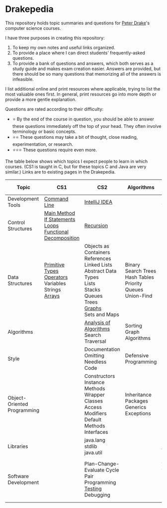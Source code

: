 # Drakepedia
This repository holds topic summaries and questions for [Peter Drake](https://sites.google.com/a/lclark.edu/drake/)'s
computer science courses.

I have three purposes in creating this repository:
1. To keep my own notes and useful links organized.
1. To provide a place where I can direct students' frequently-asked questions.
1. To provide a bank of questions and answers, which both serves as a study guide and makes exam creation easier. Answers are
provided, but there should be so many questions that memorizing all of the answers is infeasible.

I list additional online and print resources where applicable, trying to list the most valuable ones first. In general, print
resources go into more depth or provide a more gentle explanation.

Questions are rated according to their difficulty:
- :star: By the end of the course in question, you should be able to answer these questions immediately off the top of your
head. They often involve terminology or basic concepts.
- :star::star: These questions may take a bit of thought, close reading, experimentation, or research.
- :star::star::star: These questions require even more.

The table below shows which topics I expect people to learn in which courses. (CS1 is taught in C, but for these topics C and Java are very similar.) Links are to existing pages in the Drakepedia.

Topic | CS1 | CS2 | Algorithms | Software Development
-|-|-|-|-
Development Tools | [Command Line](development_tools/command_line.md) | [IntelliJ IDEA](development_tools/intellij_idea.md)| | [Git](development_tools/git.md)
Control<br>Structures | [Main Method](control_structures/main_method.md)<br>[If Statements](control_structures/if_else.md)<br>[Loops](control_structures/loops.md)<br>[Functional Decomposition](control_structures/functional_decomposition.md) | [Recursion](control_structures/recursion.md) | |
Data<br>Structures | [Primitive Types](data_structures/primitive_types.md)<br>[Operators](data_structures/operators.md)<br>Variables<br>Strings<br>[Arrays](data_structures/arrays.md) | Objects as Containers<br>References<br>Linked Lists<br>Abstract Data Types<br>Lists<br>Stacks<br>Queues<br>Trees<br>[Graphs](data_structures/graphs.md)<br>Sets and Maps | Binary Search Trees<br>Hash Tables<br>Priority Queues<br>Union-Find |
Algorithms | | [Analysis of Algorithms](algorithms/analysis.md)<br>Search<br>Traversal | Sorting<br>Graph Algorithms |
Style | | Documentation<br>Omitting Needless Code | Defensive Programming |
Object-<br>Oriented Programming | | Constructors<br>Instance Methods<br>Wrapper Classes<br>Access Modifiers<br>Default Methods<br>Interfaces | Inheritance<br>Packages<br>Generics<br>Exceptions | Enums<br>Inner Classes
Libraries | | java.lang<br>stdlib<br>java.util | | [javax.swing](libraries/javax.swing.md)
Software<br>Development | | Plan-Change-Evaluate Cycle<br>Pair Programming<br>[Testing](software_development/testing.md)<br>Debugging | | [Extreme Programming](software_development/extreme_programming.md)<br>Object-Oriented Design<br>Design Patterns
